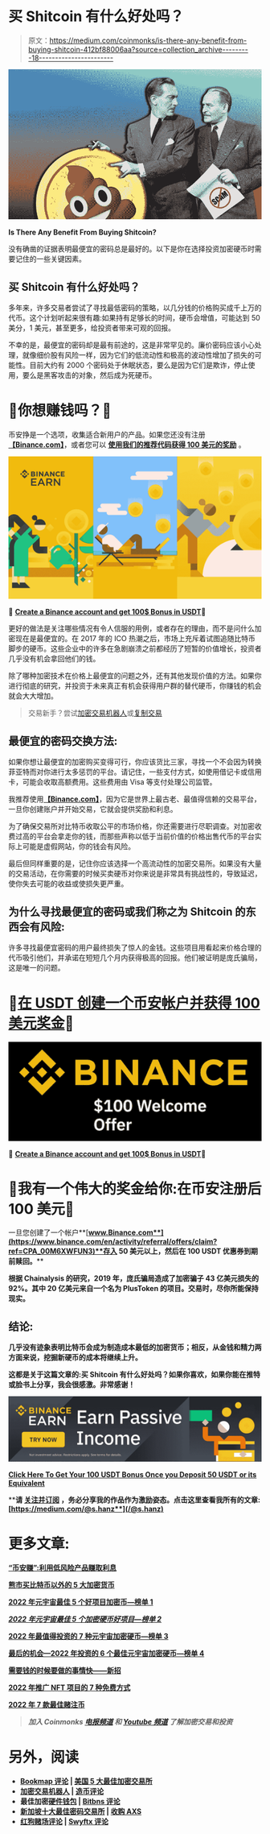 # 买 Shitcoin 有什么好处吗？

> 原文：<https://medium.com/coinmonks/is-there-any-benefit-from-buying-shitcoin-412bf88006aa?source=collection_archive---------18----------------------->

![](img/f5e8c8b0064b657716f443416a1d906b.png)

**Is There Any Benefit From Buying Shitcoin?**

没有确凿的证据表明最便宜的密码总是最好的。以下是你在选择投资加密硬币时需要记住的一些关键因素。

## 买 Shitcoin 有什么好处吗？

多年来，许多交易者尝试了寻找最低密码的策略，以几分钱的价格购买成千上万的代币。这个计划听起来很有趣:如果持有足够长的时间，硬币会增值，可能达到 50 美分，1 美元，甚至更多，给投资者带来可观的回报。

不幸的是，最便宜的密码却是最有前途的，这是非常罕见的。廉价密码应该小心处理，就像细价股有风险一样，因为它们的低流动性和极高的波动性增加了损失的可能性。目前大约有 2000 个密码处于休眠状态，要么是因为它们是欺诈，停止使用，要么是黑客攻击的对象，然后成为死硬币。

# 🌟你想赚钱吗？🌟

币安挣是一个选项，收集适合新用户的产品。如果您还没有注册[**【Binance.com】**](https://www.binance.com/en/activity/referral/offers/claim?ref=CPA_00M6XWFUN3)，或者您可以 [**使用我们的推荐代码获得 100 美元的奖励**](https://www.binance.com/en/activity/referral/offers/claim?ref=CPA_00M6XWFUN3) 。

![](img/982c04f81fb5b080af5f1cba5588a558.png)

**🌟** [**Create a Binance account and get 100$ Bonus in USDT**](https://www.binance.com/en/activity/referral/offers/claim?ref=CPA_00M6XWFUN3)**🌟**

更好的做法是关注哪些情况有令人信服的用例，或者存在的理由，而不是问什么加密现在是最便宜的。在 2017 年的 ICO 热潮之后，市场上充斥着试图追随比特币脚步的硬币。这些企业中的许多在急剧崩溃之前都经历了短暂的价值增长，投资者几乎没有机会拿回他们的钱。

除了哪种加密技术在价格上最便宜的问题之外，还有其他发现价值的方法。如果你进行彻底的研究，并投资于未来真正有机会获得用户群的替代硬币，你赚钱的机会就会大大增加。

> 交易新手？尝试[加密交易机器人](/coinmonks/crypto-trading-bot-c2ffce8acb2a)或[复制交易](/coinmonks/top-10-crypto-copy-trading-platforms-for-beginners-d0c37c7d698c)

## 最便宜的密码交换方法:

如果你想让最便宜的加密购买变得可行，你应该货比三家，寻找一个不会因为转换菲亚特而对你进行太多惩罚的平台。请记住，一些支付方式，如使用借记卡或信用卡，可能会收取高额费用。这些费用由 Visa 等支付处理公司监管。

我推荐使用[**【Binance.com】**](https://www.binance.com/en/activity/referral/offers/claim?ref=CPA_00M6XWFUN3)，因为它是世界上最古老、最值得信赖的交易平台，一旦你创建账户并开始交易，它就会提供奖励和利息。

为了确保交易所对比特币收取公平的市场价格，你还需要进行尽职调查。对加密收费过高的平台会拿走你的钱，而那些声称以低于当前价值的价格出售代币的平台实际上可能是虚假网站，你的钱会有风险。

最后但同样重要的是，记住你应该选择一个高流动性的加密交易所。如果没有大量的交易活动，在你需要的时候买卖硬币对你来说是非常具有挑战性的，导致延迟，使你失去可能的收益或使损失更严重。

## 为什么寻找最便宜的密码或我们称之为 Shitcoin 的东西会有风险:

许多寻找最便宜密码的用户最终损失了惊人的金钱。这些项目用看起来价格合理的代币吸引他们，并承诺在短短几个月内获得极高的回报。他们被证明是庞氏骗局，这是唯一的问题。

# 🌟[在 USDT 创建一个币安帐户并获得 100 美元奖金](https://www.binance.com/en/activity/referral/offers/claim?ref=CPA_00M6XWFUN3)🌟

![](img/72b061bb90e6322e313c80135ec44c2f.png)

**🌟** [**Create a Binance account and get 100$ Bonus in USDT**](https://www.binance.com/en/activity/referral/offers/claim?ref=CPA_00M6XWFUN3)**🌟**

# 🌟我有一个伟大的奖金给你:在币安注册后 100 美元🌟

一旦您创建了一个帐户**[**www.Binance.com**](https://www.binance.com/en/activity/referral/offers/claim?ref=CPA_00M6XWFUN3)**存入 50 美元以上，然后在 100 USDT 优惠券到期前赎回。****

****根据 Chainalysis 的研究，2019 年，庞氏骗局造成了加密骗子 43 亿美元损失的 92%。其中 20 亿美元来自一个名为 PlusToken 的项目。交易时，尽你所能保持现实。****

## ****结论:****

****几乎没有迹象表明比特币会成为制造成本最低的加密货币；相反，从金钱和精力两方面来说，挖掘新硬币的成本将继续上升。****

****这都是关于这篇文章的:买 Shitcoin 有什么好处吗？如果你喜欢，如果你能在推特或脸书上分享，我会很感激。非常感谢！****

****![](img/51dd0c313ab566f32acf2a3bb71d8a50.png)****

****[**Click Here To Get Your 100 USDT Bonus Once you Deposit 50 USDT or its Equivalent**](https://www.binance.com/en/activity/referral/offers/claim?ref=CPA_00M6XWFUN3)****

****请 [**关注并订阅**](/@s.hanz) ，务必分享我的作品作为激励姿态。点击这里查看我所有的文章:[**https://medium.com/@s.hanz**](/@s.hanz)****

# ****更多文章:****

****[**“币安赚”:利用低风险产品赚取利息**](/coinmonks/binance-earn-earn-interest-using-less-risk-products-408f6736cea)****

****[**熊市买比特币以外的 5 大加密货币**](/coinmonks/5-great-cryptocurrencies-other-than-bitcoin-to-buy-in-a-bear-market-be3e9945d621)****

****[**2022 年元宇宙最佳 5 个好项目加密币—榜单 1**](/@s.hanz/best-5-metaverse-crypto-coins-with-good-projects-in-2022-list-1-687fedbe668e)****

****[***2022 年元宇宙最佳 5 个加密硬币好项目—榜单 2***](/@s.hanz/best-5-metaverse-crypto-coins-with-good-projects-in-2022-list-2-15af2f8f01d9)****

****[**2022 年最值得投资的 7 种元宇宙加密硬币—榜单 3**](/coinmonks/7-best-metaverse-crypto-coins-to-invest-in-2022-list-3-9e077f5c87ab)****

****[**最后的机会—2022 年投资的 6 个最佳元宇宙加密硬币—榜单 4**](/coinmonks/last-chance-6-best-metaverse-crypto-coins-to-invest-in-2022-list-4-2ce3d6c1c922)****

****[**需要钱的时候要做的事情快——新招**](/@s.hanz/things-to-do-when-i-need-money-fast-new-tricks-2b68ad24406b)****

****[**2022 年推广 NFT 项目的 7 种免费方式**](/coinmonks/7-free-ways-to-promote-nft-projects-in-2022-ccefc7f249e7)****

****[**2022 年 7 款最佳赌注币**](/@s.hanz/7-best-staking-coins-in-2022-70dbc31adcae)****

> *****加入 Coinmonks* [*电报频道*](https://t.me/coincodecap) *和* [*Youtube 频道*](https://www.youtube.com/c/coinmonks/videos) *了解加密交易和投资*****

# ****另外，阅读****

*   ****[Bookmap 评论](https://coincodecap.com/bookmap-review-2021-best-trading-software) | [美国 5 大最佳加密交易所](https://coincodecap.com/crypto-exchange-usa)****
*   ****[加密交易机器人](/coinmonks/crypto-trading-bot-c2ffce8acb2a) | [造币评论](https://coincodecap.com/coingate-review)****
*   ****最佳加密[硬件钱包](/coinmonks/hardware-wallets-dfa1211730c6) | [Bitbns 评论](/coinmonks/bitbns-review-38256a07e161)****
*   ****[新加坡十大最佳密码交易所](https://coincodecap.com/crypto-exchange-in-singapore) | [收购 AXS](https://coincodecap.com/buy-axs-token)****
*   ****[红狗赌场评论](https://coincodecap.com/red-dog-casino-review) | [Swyftx 评论](https://coincodecap.com/swyftx-review)****